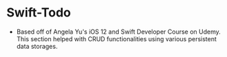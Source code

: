 # Swift-Todo


- Based off of Angela Yu's iOS 12 and Swift Developer Course on Udemy. This section helped with CRUD functionalities using various persistent data storages.
